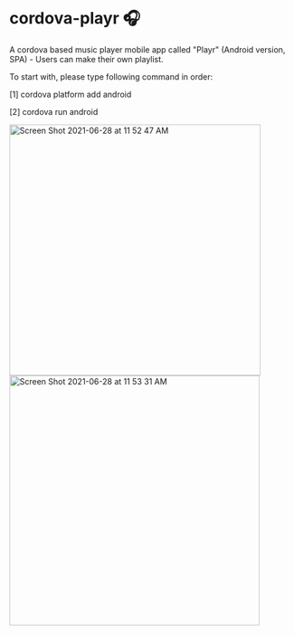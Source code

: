 # cordova-playr 🎧

A cordova based music player mobile app called "Playr" (Android version, SPA) - Users can make their own playlist.

To start with, please type following command in order:

[1] cordova platform add android

[2] cordova run android

<img width="444" alt="Screen Shot 2021-06-28 at 11 52 47 AM" src="https://user-images.githubusercontent.com/72294886/123573091-43935880-d808-11eb-97f3-9095e8f5a186.png">
<img width="442" alt="Screen Shot 2021-06-28 at 11 53 31 AM" src="https://user-images.githubusercontent.com/72294886/123573095-44c48580-d808-11eb-9153-58497202f33b.png">

